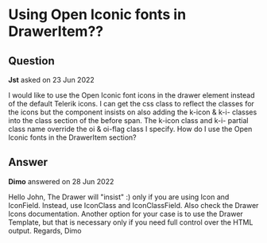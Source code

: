 # Using Open Iconic fonts in DrawerItem??

## Question

**Jst** asked on 23 Jun 2022

I would like to use the Open Iconic font icons in the drawer element instead of the default Telerik icons. I can get the css class to reflect the classes for the icons but the component insists on also adding the k-icon & k-i- classes into the class section of the before span. The k-icon class and k-i- partial class name override the oi & oi-flag class I specify. How do I use the Open Iconic fonts in the DrawerItem section?

## Answer

**Dimo** answered on 28 Jun 2022

Hello John, The Drawer will "insist" :) only if you are using Icon and IconField. Instead, use IconClass and IconClassField. Also check the Drawer Icons documentation. Another option for your case is to use the Drawer Template, but that is necessary only if you need full control over the HTML output. Regards, Dimo
